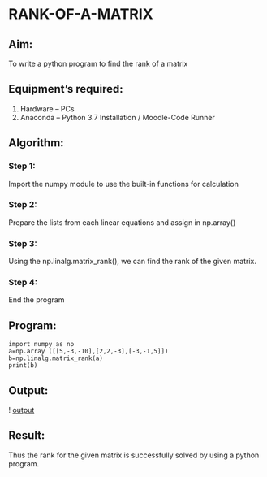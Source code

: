 # RANK-OF-A-MATRIX
## Aim:
To write a python program to find the rank of a matrix
## Equipment’s required:
1. 	Hardware – PCs
2. 	Anaconda – Python 3.7 Installation / Moodle-Code Runner
## Algorithm:
### Step 1: 
Import the numpy module to use the built-in functions for calculation
### Step 2: 
Prepare the lists from each linear equations and assign in np.array()
### Step 3: 
Using the np.linalg.matrix_rank(), we can find the rank of the given matrix.
### Step 4:
 End the program
## Program:
```
import numpy as np
a=np.array ([[5,-3,-10],[2,2,-3],[-3,-1,5]])
b=np.linalg.matrix_rank(a)
print(b)
```
## Output:
! [output](/rankofmatrix.png)
## Result:
Thus the rank for the given matrix is successfully solved by  using a python program.

